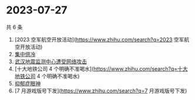 # 2023-07-27

共 6 条

<!-- BEGIN -->
<!-- 最后更新时间 Thu Jul 27 2023 06:02:21 GMT+0800 (China Standard Time) -->

1. [2023 空军航空开放活动](https://www.zhihu.com/search?q=2023 空军航空开放活动)
1. [集中供冷](https://www.zhihu.com/search?q=集中供冷)
1. [武汉地震监测中心遭受网络攻击](https://www.zhihu.com/search?q=武汉地震监测中心遭受网络攻击)
1. [十大地铁公司 4 个明确不准喝水](https://www.zhihu.com/search?q=十大地铁公司 4
   个明确不准喝水)
1. [抑郁症眼神](https://www.zhihu.com/search?q=抑郁症眼神)
1. [7 月游戏版号下发](https://www.zhihu.com/search?q=7 月游戏版号下发)

<!-- END -->
